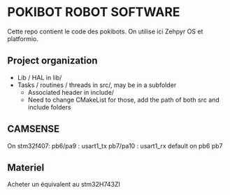 # POKIBOT ROBOT SOFTWARE

Cette repo contient le code des pokibots.
On utilise ici Zehpyr OS et platformio.


## Project organization
- Lib / HAL in lib/
- Tasks / routines / threads in src/, may be in a subfolder
    - Associated header in include/
    - Need to change CMakeList for those, add the path of both src and include folders

## CAMSENSE
On stm32f407:
pb6/pa9 : usart1_tx
pb7/pa10 : usart1_rx
default on pb6 pb7

## Materiel

Acheter un équivalent au stm32H743ZI
